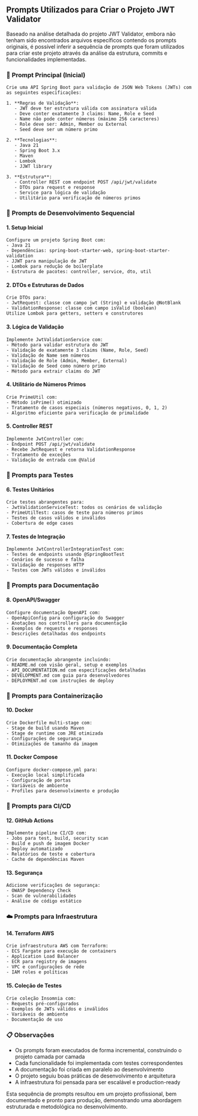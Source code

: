 ## Prompts Utilizados para Criar o Projeto JWT Validator

Baseado na análise detalhada do projeto JWT Validator, embora não tenham sido encontrados arquivos específicos contendo
os prompts originais, é possível inferir a sequência de prompts que foram utilizados para criar este projeto através da
análise da estrutura, commits e funcionalidades implementadas.

### 🎯 **Prompt Principal (Inicial)**

```
Crie uma API Spring Boot para validação de JSON Web Tokens (JWTs) com as seguintes especificações:

1. **Regras de Validação**:
   - JWT deve ter estrutura válida com assinatura válida
   - Deve conter exatamente 3 claims: Name, Role e Seed
   - Name não pode conter números (máximo 256 caracteres)
   - Role deve ser: Admin, Member ou External
   - Seed deve ser um número primo

2. **Tecnologias**:
   - Java 21
   - Spring Boot 3.x
   - Maven
   - Lombok
   - JJWT library

3. **Estrutura**:
   - Controller REST com endpoint POST /api/jwt/validate
   - DTOs para request e response
   - Service para lógica de validação
   - Utilitário para verificação de números primos
```

### 🔧 **Prompts de Desenvolvimento Sequencial**

#### 1. **Setup Inicial**

```
Configure um projeto Spring Boot com:
- Java 21
- Dependências: spring-boot-starter-web, spring-boot-starter-validation
- JJWT para manipulação de JWT
- Lombok para redução de boilerplate
- Estrutura de pacotes: controller, service, dto, util
```

#### 2. **DTOs e Estruturas de Dados**

```
Crie DTOs para:
- JwtRequest: classe com campo jwt (String) e validação @NotBlank
- ValidationResponse: classe com campo isValid (boolean)
Utilize Lombok para getters, setters e construtores
```

#### 3. **Lógica de Validação**

```
Implemente JwtValidationService com:
- Método para validar estrutura do JWT
- Validação de exatamente 3 claims (Name, Role, Seed)
- Validação de Name sem números
- Validação de Role (Admin, Member, External)
- Validação de Seed como número primo
- Método para extrair claims do JWT
```

#### 4. **Utilitário de Números Primos**

```
Crie PrimeUtil com:
- Método isPrime() otimizado
- Tratamento de casos especiais (números negativos, 0, 1, 2)
- Algoritmo eficiente para verificação de primalidade
```

#### 5. **Controller REST**

```
Implemente JwtController com:
- Endpoint POST /api/jwt/validate
- Recebe JwtRequest e retorna ValidationResponse
- Tratamento de exceções
- Validação de entrada com @Valid
```

### 🧪 **Prompts para Testes**

#### 6. **Testes Unitários**

```
Crie testes abrangentes para:
- JwtValidationServiceTest: todos os cenários de validação
- PrimeUtilTest: casos de teste para números primos
- Testes de casos válidos e inválidos
- Cobertura de edge cases
```

#### 7. **Testes de Integração**

```
Implemente JwtControllerIntegrationTest com:
- Testes de endpoints usando @SpringBootTest
- Cenários de sucesso e falha
- Validação de responses HTTP
- Testes com JWTs válidos e inválidos
```

### 📖 **Prompts para Documentação**

#### 8. **OpenAPI/Swagger**

```
Configure documentação OpenAPI com:
- OpenApiConfig para configuração do Swagger
- Anotações nos controllers para documentação
- Exemplos de requests e responses
- Descrições detalhadas dos endpoints
```

#### 9. **Documentação Completa**

```
Crie documentação abrangente incluindo:
- README.md com visão geral, setup e exemplos
- API_DOCUMENTATION.md com especificações detalhadas
- DEVELOPMENT.md com guia para desenvolvedores
- DEPLOYMENT.md com instruções de deploy
```

### 🐳 **Prompts para Containerização**

#### 10. **Docker**

```
Crie Dockerfile multi-stage com:
- Stage de build usando Maven
- Stage de runtime com JRE otimizada
- Configurações de segurança
- Otimizações de tamanho da imagem
```

#### 11. **Docker Compose**

```
Configure docker-compose.yml para:
- Execução local simplificada
- Configuração de portas
- Variáveis de ambiente
- Profiles para desenvolvimento e produção
```

### 🚀 **Prompts para CI/CD**

#### 12. **GitHub Actions**

```
Implemente pipeline CI/CD com:
- Jobs para test, build, security scan
- Build e push de imagem Docker
- Deploy automatizado
- Relatórios de teste e cobertura
- Cache de dependências Maven
```

#### 13. **Segurança**

```
Adicione verificações de segurança:
- OWASP Dependency Check
- Scan de vulnerabilidades
- Análise de código estático
```

### ☁️ **Prompts para Infraestrutura**

#### 14. **Terraform AWS**

```
Crie infraestrutura AWS com Terraform:
- ECS Fargate para execução de containers
- Application Load Balancer
- ECR para registry de imagens
- VPC e configurações de rede
- IAM roles e políticas
```

#### 15. **Coleção de Testes**

```
Crie coleção Insomnia com:
- Requests pré-configurados
- Exemplos de JWTs válidos e inválidos
- Variáveis de ambiente
- Documentação de uso
```

### 📋 **Observações**

- Os prompts foram executados de forma incremental, construindo o projeto camada por camada
- Cada funcionalidade foi implementada com testes correspondentes
- A documentação foi criada em paralelo ao desenvolvimento
- O projeto seguiu boas práticas de desenvolvimento e arquitetura
- A infraestrutura foi pensada para ser escalável e production-ready

Esta sequência de prompts resultou em um projeto profissional, bem documentado e pronto para produção, demonstrando uma
abordagem estruturada e metodológica no desenvolvimento.
